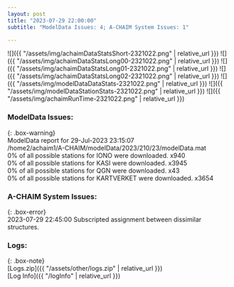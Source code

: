 ```yaml
---
layout: post
title: "2023-07-29 22:00:00"
subtitle: "ModelData Issues: 4; A-CHAIM System Issues: 1"

---
```


![]({{ "/assets/img/achaimDataStatsShort-2321022.png" | relative_url }})
![]({{ "/assets/img/achaimDataStatsLong00-2321022.png" | relative_url }})
![]({{ "/assets/img/achaimDataStatsLong01-2321022.png" | relative_url }})
![]({{ "/assets/img/achaimDataStatsLong02-2321022.png" | relative_url }})
![]({{ "/assets/img/modelDataDataStats-2321022.png" | relative_url }})
![]({{ "/assets/img/modelDataStationStats-2321022.png" | relative_url }})
![]({{ "/assets/img/achaimRunTime-2321022.png" | relative_url }})


### ModelData Issues:  
  
{: .box-warning}  
 ModelData report for 29-Jul-2023 23:15:07   
 /home2/achaim1/A-CHAIM/modelData/2023/210/23/modelData.mat   
 0% of all possible stations for IONO were downloaded. x940   
 0% of all possible stations for KASI were downloaded. x3945   
 0% of all possible stations for QGN were downloaded. x43   
 0% of all possible stations for KARTVERKET were downloaded. x3654   
  
### A-CHAIM System Issues:  
  
{: .box-error}  
2023-07-29 22:45:00 Subscripted assignment between dissimilar structures.  

### Logs:  
  
{: .box-note}  
[Logs.zip]({{ "/assets/other/logs.zip" | relative_url }})  
[Log Info]({{ "/logInfo" | relative_url }})  
